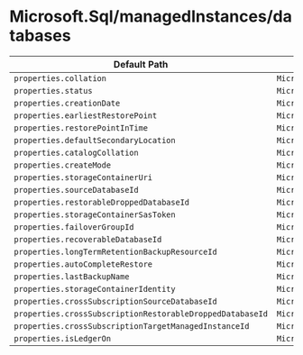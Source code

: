 # Microsoft.Sql/managedInstances/databases

| Default Path | Alias |
|---|---|
| `properties.collation` | `Microsoft.Sql/managedInstances/databases/collation` |
| `properties.status` | `Microsoft.Sql/managedInstances/databases/status` |
| `properties.creationDate` | `Microsoft.Sql/managedInstances/databases/creationDate` |
| `properties.earliestRestorePoint` | `Microsoft.Sql/managedInstances/databases/earliestRestorePoint` |
| `properties.restorePointInTime` | `Microsoft.Sql/managedInstances/databases/restorePointInTime` |
| `properties.defaultSecondaryLocation` | `Microsoft.Sql/managedInstances/databases/defaultSecondaryLocation` |
| `properties.catalogCollation` | `Microsoft.Sql/managedInstances/databases/catalogCollation` |
| `properties.createMode` | `Microsoft.Sql/managedInstances/databases/createMode` |
| `properties.storageContainerUri` | `Microsoft.Sql/managedInstances/databases/storageContainerUri` |
| `properties.sourceDatabaseId` | `Microsoft.Sql/managedInstances/databases/sourceDatabaseId` |
| `properties.restorableDroppedDatabaseId` | `Microsoft.Sql/managedInstances/databases/restorableDroppedDatabaseId` |
| `properties.storageContainerSasToken` | `Microsoft.Sql/managedInstances/databases/storageContainerSasToken` |
| `properties.failoverGroupId` | `Microsoft.Sql/managedInstances/databases/failoverGroupId` |
| `properties.recoverableDatabaseId` | `Microsoft.Sql/managedInstances/databases/recoverableDatabaseId` |
| `properties.longTermRetentionBackupResourceId` | `Microsoft.Sql/managedInstances/databases/longTermRetentionBackupResourceId` |
| `properties.autoCompleteRestore` | `Microsoft.Sql/managedInstances/databases/autoCompleteRestore` |
| `properties.lastBackupName` | `Microsoft.Sql/managedInstances/databases/lastBackupName` |
| `properties.storageContainerIdentity` | `Microsoft.Sql/managedInstances/databases/storageContainerIdentity` |
| `properties.crossSubscriptionSourceDatabaseId` | `Microsoft.Sql/managedInstances/databases/crossSubscriptionSourceDatabaseId` |
| `properties.crossSubscriptionRestorableDroppedDatabaseId` | `Microsoft.Sql/managedInstances/databases/crossSubscriptionRestorableDroppedDatabaseId` |
| `properties.crossSubscriptionTargetManagedInstanceId` | `Microsoft.Sql/managedInstances/databases/crossSubscriptionTargetManagedInstanceId` |
| `properties.isLedgerOn` | `Microsoft.Sql/managedInstances/databases/isLedgerOn` |

